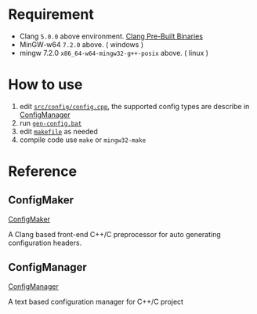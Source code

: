 # Requirement
* Clang `5.0.0` above environment. [Clang Pre-Built Binaries](http://releases.llvm.org/download.html)
* MinGW-w64 `7.2.0` above. ( windows )
* mingw 7.2.0 `x86_64-w64-mingw32-g++-posix` above. ( linux )

# How to use

1. edit [`src/config/config.cpp`](src/config/config.cpp), the supported config types are describe in [ConfigManager](https://github.com/adahbingee/config-manager)
1. run [`gen-config.bat`](gen-config.bat)
1. edit [`makefile`](makefile) as needed
1. compile code use `make` or `mingw32-make`

# Reference

## ConfigMaker

[ConfigMaker](https://gist.github.com/adahbingee/33e539264dc4e23dbddb5776bf25a1c1)

A Clang based front-end C++/C preprocessor for auto generating configuration headers.

## ConfigManager

[ConfigManager](https://github.com/adahbingee/config-manager)

A text based configuration manager for C++/C project

